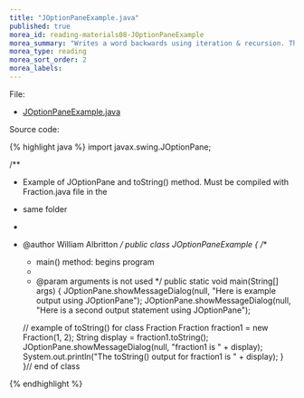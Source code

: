 ```yaml
---
title: "JOptionPaneExample.java"
published: true
morea_id: reading-materials08-JOptionPaneExample
morea_summary: "Writes a word backwards using iteration & recursion. The results are returned to the main() method and printed there"
morea_type: reading
morea_sort_order: 2
morea_labels:
---
```


File: 

  * [JOptionPaneExample.java](../examples/JOptionPaneExample.java)

Source code:

{% highlight java %}
import javax.swing.JOptionPane;

/**
 * Example of JOptionPane and toString() method. Must be compiled with Fraction.java file in the
 * same folder
 * 
 * @author William Albritton
 */
public class JOptionPaneExample {
  /**
   * main() method: begins program
   * 
   * @param arguments is not used
   */
  public static void main(String[] args) {
    JOptionPane.showMessageDialog(null, "Here is example output using JOptionPane");
    JOptionPane.showMessageDialog(null, "Here is a second output statement using JOptionPane");

    // example of toString() for class Fraction
    Fraction fraction1 = new Fraction(1, 2);
    String display = fraction1.toString();
    JOptionPane.showMessageDialog(null, "fraction1 is " + display);
    System.out.println("The toString() output for fraction1 is " + display);
  }
}// end of class


{% endhighlight %}
  
  